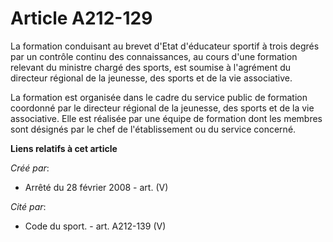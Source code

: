 # Article A212-129

La formation conduisant au brevet d'Etat d'éducateur sportif à trois degrés par un contrôle continu des connaissances, au
cours d'une formation relevant du ministre chargé des sports, est soumise à l'agrément du directeur régional de la jeunesse,
des sports et de la vie associative.

La formation est organisée dans le cadre du service public de formation coordonné par le directeur régional de la jeunesse,
des sports et de la vie associative. Elle est réalisée par une équipe de formation dont les membres sont désignés par le chef
de l'établissement ou du service concerné.

**Liens relatifs à cet article**

_Créé par_:

  - Arrêté du 28 février 2008 - art. (V)

_Cité par_:

  - Code du sport. - art. A212-139 (V)
